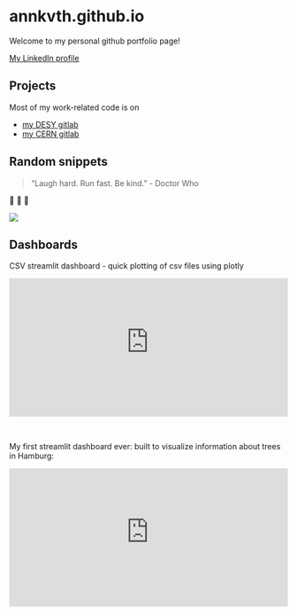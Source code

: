 # annkvth.github.io

Welcome to my personal github portfolio page!

[My LinkedIn profile](https://www.linkedin.com/in/annika-vauth/)
 


## Projects

Most of my work-related code is on
 - [my DESY gitlab](https://gitlab.desy.de/annika.vauth)
 - [my CERN gitlab](https://gitlab.cern.ch/avauth)
   





## Random snippets

> “Laugh hard. Run fast. Be kind.” - Doctor Who
>

🦋 🦋 🦋 

[<img src="https://imgs.xkcd.com/comics/real_programmers.png">](https://xkcd.com/378)




## Dashboards

CSV streamlit dashboard - quick plotting of csv files using plotly

<iframe
  src="https://csvdashboard-v1.streamlit.app/?embed=true"
  height="250"
  style="width:100%;border:none;"
></iframe>

&nbsp;  

My first streamlit dashboard ever: built to visualize information about trees in Hamburg:

<iframe
  src="https://treedashboardhh.streamlit.app/?embed=true"
  height="250"
  style="width:100%;border:none;"
></iframe>

&nbsp;  

